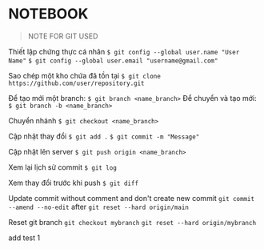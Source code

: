 # NOTEBOOK

> NOTE FOR GIT USED

Thiết lập chứng thực cá nhân
`$ git config --global user.name "User Name"`
`$ git config --global user.email "username@gmail.com"`


Sao chép một kho chứa đã tồn tại
`$ git clone https://github.com/user/repository.git`

Để tạo mới một branch:
`$ git branch <name_branch>`
Để chuyển và tạo mới:
`$ git branch -b <name_branch>`


Chuyển nhánh
`$ git checkout <name_branch>`

Cập nhật thay đổi
`$ git add .`
`$ git commit -m "Message"`

Cập nhật lên server
`$ git push origin <name_branch>`


Xem lại lịch sử commit
`$ git log`

Xem thay đổi trước khi push
`$ git diff`

Update commit without comment and don't create new commit
`git commit --amend --no-edit`
after
`git reset --hard origin/main`


Reset git branch
`git checkout mybranch`
`git reset --hard origin/mybranch`


add test 1